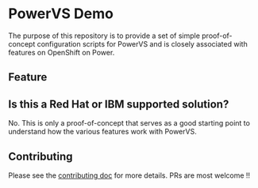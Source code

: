 # PowerVS Demo

The purpose of this repository is to provide a set of simple proof-of-concept configuration scripts for PowerVS and is closely associated with features on OpenShift on Power.

## Feature



## Is this a Red Hat or IBM supported solution?

No. This is only a proof-of-concept that serves as a good starting point to understand how the various features work with PowerVS.

## Contributing
Please see the [contributing doc](CONTRIBUTING.md) for more details.
PRs are most welcome !!
